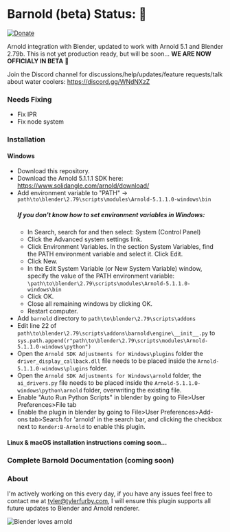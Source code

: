 # Barnold (beta) Status: :green_heart: 
[![Donate](https://img.shields.io/badge/Donate-PayPal-green.svg)](https://www.paypal.com/cgi-bin/webscr?cmd=_s-xclick&hosted_button_id=5D8ZMMACFUX36)

Arnold integration with Blender, updated to work with Arnold 5.1 and Blender 2.79b. This is not yet production ready, but will be soon... **WE ARE NOW OFFICIALY IN BETA** :balloon:

Join the Discord channel for discussions/help/updates/feature requests/talk about water coolers: https://discord.gg/WNdNXzZ

### Needs Fixing
- Fix IPR
- Fix node system

### Installation
#### Windows
- Download this repository.
- Download the Arnold 5.1.1.1 SDK here: https://www.solidangle.com/arnold/download/
- Add environment variable to "PATH" -> `path\to\blender\2.79\scripts\modules\Arnold-5.1.1.0-windows\bin` 
  ##### If you don't know how to set environment variables in Windows:
  - In Search, search for and then select: System (Control Panel)
  - Click the Advanced system settings link.
  - Click Environment Variables. In the section System Variables, find the PATH environment variable and select it. Click Edit.
  - Click New.
  - In the Edit System Variable (or New System Variable) window, specify the value of the PATH environment variable: `\path\to\blender\2.79\scripts\modules\Arnold-5.1.1.0-windows\bin` 
  - Click OK. 
  - Close all remaining windows by clicking OK.
  - Restart computer.
- Add `barnold` directory to `path\to\blender\2.79\scripts\addons`
- Edit line 22 of `path\to\blender\2.79\scripts\addons\barnold\engine\__init__.py` to `sys.path.append(r"path\to\blender\2.79\scripts\modules\Arnold-5.1.1.0-windows\python")`
- Open the `Arnold SDK Adjustments for Windows\plugins` folder the `driver_display_callback.dll` file needs to be placed inside the `Arnold-5.1.1.0-windows\plugins` folder.
- Open the `Arnold SDK Adjustments for Windows\arnold` folder, the `ai_drivers.py` file needs to be placed inside the `Arnold-5.1.1.0-windows\python\arnold` folder, overwriting the existing file. 
- Enable "Auto Run Python Scripts" in blender by going to File>User Preferences>File tab 
- Enable the plugin in blender by going to File>User Preferences>Add-ons tab>Search for 'arnold' in the search bar, and clicking the checkbox next to `Render:B-Arnold` to enable this plugin.

#### Linux & macOS installation instructions coming soon...

### Complete Barnold Documentation (coming soon)

### About
I'm actively working on this every day, if you have any issues feel free to contact me at tyler@tylerfurby.com,
I will ensure this plugin supports all future updates to Blender and Arnold renderer.

![Blender loves arnold](https://cdn.rawgit.com/tyler-furby/Furby-Studios-Website-Files/a449e03a/images/Untitled-1.png)
